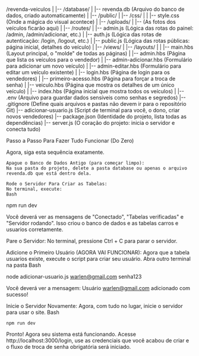 /revenda-veiculos
|
|-- /database/
|   |-- revenda.db             (Arquivo do banco de dados, criado automaticamente)
|
|-- /public/
|   |-- /css/
|   |   |-- style.css          (Onde a mágica do visual acontece)
|   |-- /uploads/
|       |-- (As fotos dos veículos ficarão aqui)
|
|-- /routes/
|   |-- admin.js               (Lógica das rotas do painel: /admin, /admin/adicionar, etc.)
|   |-- auth.js                (Lógica das rotas de autenticação: /login, /logout, etc.)
|   |-- public.js              (Lógica das rotas públicas: página inicial, detalhes do veículo)
|
|-- /views/
|   |-- /layouts/
|   |   |-- main.hbs           (Layout principal, o "molde" de todas as páginas)
|   |-- admin.hbs              (Página que lista os veículos para o vendedor)
|   |-- admin-adicionar.hbs    (Formulário para adicionar um novo veículo)
|   |-- admin-editar.hbs       (Formulário para editar um veículo existente)
|   |-- login.hbs              (Página de login para os vendedores)
|   |-- primeiro-acesso.hbs    (Página para forçar a troca de senha)
|   |-- veiculo.hbs            (Página que mostra os detalhes de um único veículo)
|   |-- index.hbs              (Página inicial que mostra todos os veículos)
|
|-- .env                       (Arquivo para guardar dados sensíveis como senhas e segredos)
|-- .gitignore                 (Define quais arquivos e pastas não devem ir para o repositório Git)
|-- adicionar-usuario.js       (Script de terminal para você, o dono, criar novos vendedores)
|-- package.json               (Identidade do projeto, lista todas as dependências)
|-- server.js                  (O coração do projeto: inicia o servidor e conecta tudo)





Passo a Passo Para Fazer Tudo Funcionar (Do Zero)

Agora, siga esta sequência exatamente.

    Apague o Banco de Dados Antigo (para começar limpo):
    Na sua pasta do projeto, delete a pasta database ou apenas o arquivo revenda.db que está dentro dela.

    Rode o Servidor Para Criar as Tabelas:
    No terminal, execute:
    Bash

npm run dev

Você deverá ver as mensagens de "Conectado", "Tabelas verificadas" e "Servidor rodando". Isso criou o banco de dados e as tabelas carros e usuarios corretamente.

Pare o Servidor:
No terminal, pressione Ctrl + C para parar o servidor.

Adicione o Primeiro Usuário (AGORA VAI FUNCIONAR):
Agora que a tabela usuarios existe, execute o script para criar seu usuário.
Abra outro terminal na pasta
Bash

node adicionar-usuario.js warlen@gmail.com senha123

Você deverá ver a mensagem: Usuário warlen@gmail.com adicionado com sucesso!

Inicie o Servidor Novamente:
Agora, com tudo no lugar, inicie o servidor para usar o site.
Bash

    npm run dev

Pronto! Agora seu sistema está funcionando. Acesse http://localhost:3000/login, use as credenciais que você acabou de criar e o fluxo de troca de senha obrigatória será iniciado.
